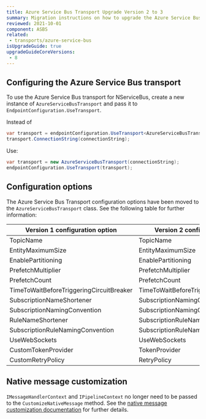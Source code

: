 ```yaml
---
title: Azure Service Bus Transport Upgrade Version 2 to 3
summary: Migration instructions on how to upgrade the Azure Service Bus transport from version 2 to 3.
reviewed: 2021-10-01
component: ASBS
related:
 - transports/azure-service-bus
isUpgradeGuide: true
upgradeGuideCoreVersions:
 - 8
---
```


## Configuring the Azure Service Bus transport

To use the Azure Service Bus transport for NServiceBus, create a new instance of `AzureServiceBusTransport` and pass it to `EndpointConfiguration.UseTransport`.

Instead of

```csharp
var transport = endpointConfiguration.UseTransport<AzureServiceBusTransport>();
transport.ConnectionString(connectionString);
```

Use:

```csharp
var transport = new AzureServiceBusTransport(connectionString);
endpointConfiguration.UseTransport(transport);
```

## Configuration options

The Azure Service Bus Transport configuration options have been moved to the `AzureServiceBusTransport` class. See the following table for further information:

| Version 1 configuration option | Version 2 configuration option |
| --- | --- |
| TopicName | TopicName |
| EntityMaximumSize | EntityMaximumSize |
| EnablePartitioning | EnablePartitioning |
| PrefetchMultiplier | PrefetchMultiplier |
| PrefetchCount | PrefetchCount |
| TimeToWaitBeforeTriggeringCircuitBreaker | TimeToWaitBeforeTriggeringCircuitBreaker |
| SubscriptionNameShortener | SubscriptionNamingConvention |
| SubscriptionNamingConvention | SubscriptionNamingConvention |
| RuleNameShortener | SubscriptionRuleNamingConvention |
| SubscriptionRuleNamingConvention | SubscriptionRuleNamingConvention |
| UseWebSockets | UseWebSockets |
| CustomTokenProvider | TokenProvider |
| CustomRetryPolicy | RetryPolicy |

## Native message customization

`IMessageHandlerContext` and `IPipelineContext` no longer need to be passed to the `CustomizeNativeMessage` method. See the [native message customization documentation](/transports/azure-service-bus/native-message-access.md) for further details.
